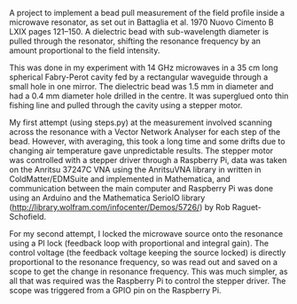 A project to implement a bead pull measurement of the field profile inside a microwave resonator, as set out in Battaglia et al. 1970 Nuovo Cimento B LXIX pages 121–150. A dielectric bead with sub-wavelength diameter is pulled through the resonator, shifting the resonance frequency by an amount proportional to the field intensity.

This was done in my experiment with 14 GHz microwaves in a 35 cm long spherical Fabry-Perot cavity fed by a rectangular waveguide through a small hole in one mirror. The dielectric bead was 1.5 mm in diameter and had a 0.4 mm diameter hole drilled in the centre. It was superglued onto thin fishing line and pulled through the cavity using a stepper motor.

My first attempt (using steps.py) at the measurement involved scanning across the resonance with a Vector Network Analyser for each step of the bead. However, with averaging, this took a long time and some drifts due to changing air temperature gave unpredictable results. The stepper motor was controlled with a stepper driver through a Raspberry Pi, data was taken on the Anritsu 37247C VNA using the AnritsuVNA library in written in ColdMatter/EDMSuite and implemented in Mathematica, and communication between the main computer and Raspberry Pi was done using an Arduino and the Mathematica SerioIO library (http://library.wolfram.com/infocenter/Demos/5726/) by Rob Raguet-Schofield.

For my second attempt, I locked the microwave source onto the resonance using a PI lock (feedback loop with proportional and integral gain). The control voltage (the feedback voltage keeping the source locked) is directly proportional to the resonance frequency, so was read out and saved on a scope to get the change in resonance frequency. This was much simpler, as all that was required was the Raspberry Pi to control the stepper driver. The scope was triggered from a GPIO pin on the Raspberry Pi.
